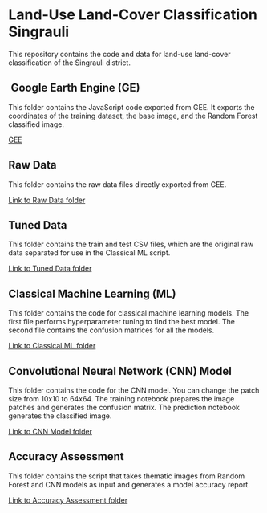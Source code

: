 # Land-Use Land-Cover Classification Singrauli 

This repository contains the code and data for land-use land-cover classification of the Singrauli district.

## ️ Google Earth Engine (GE)

This folder contains the JavaScript code exported from GEE. It exports the coordinates of the training dataset, the base image, and the Random Forest classified image.

[GEE](GEE)

##  Raw Data

This folder contains the raw data files directly exported from GEE.

[Link to Raw Data folder](Data/Raw_Data)

##  Tuned Data

This folder contains the train and test CSV files, which are the original raw data separated for use in the Classical ML script.

[Link to Tuned Data folder](Tuned_Data)

##  Classical Machine Learning (ML)

This folder contains the code for classical machine learning models. The first file performs hyperparameter tuning to find the best model. The second file contains the confusion matrices for all the models.

[Link to Classical ML folder](Classical_ML)

##  Convolutional Neural Network (CNN) Model

This folder contains the code for the CNN model. You can change the patch size from 10x10 to 64x64. The training notebook prepares the image patches and generates the confusion matrix. The prediction notebook generates the classified image.

[Link to CNN Model folder](CNN_Model)

##  Accuracy Assessment

This folder contains the script that takes thematic images from Random Forest and CNN models as input and generates a model accuracy report.

[Link to Accuracy Assessment folder](Accuracy_Assessment)
